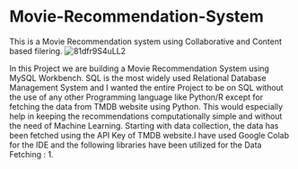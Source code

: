 # Movie-Recommendation-System
This is a Movie Recommendation system using Collaborative and Content based filering. 
![81dfr9S4uLL2](https://github.com/MazumdarPallavi24/Movie-Recommendation-System/assets/116569898/8e6348d9-72eb-4661-b44c-28c8ab82a6a6)

In this Project we are building a Movie Recommendation System using MySQL Workbench. SQL is the most widely used Relational Database Management System and I wanted the entire Project to be on SQL without the use of any other Programming language like Python/R except for fetching the data from TMDB website using Python. This would especially help in keeping the recommendations computationally simple and without the need of Machine Learning. 
Starting with data collection, the data has been fetched using the API Key of TMDB website.I have used Google Colab for the IDE and the following libraries have been utilized for the Data Fetching :
1. 
